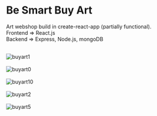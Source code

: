 <h1>Be Smart Buy Art</h1> 

Art webshop build in create-react-app (partially functional).<br>
Frontend => React.js<br>
Backend => Express, Node.js, mongoDB<br><br>


![buyart1](https://user-images.githubusercontent.com/38325801/139448086-c3093177-fafa-4e79-9eee-e166388e9957.png)<br><br>
![buyart0](https://user-images.githubusercontent.com/38325801/137920475-165459e0-a095-4e26-aea8-c0141eff109e.png)<br><br>
![buyart10](https://user-images.githubusercontent.com/38325801/142725768-43631b94-81be-4db1-9a91-b78c1bbaab43.png)<br><br>
![buyart2](https://user-images.githubusercontent.com/38325801/137291967-0eb3ed25-2682-44f8-b021-0af045a2af7e.png)<br><br>
![buyart5](https://user-images.githubusercontent.com/38325801/138449435-d5d077cc-51d1-4421-8e3c-13ae0aee0a95.png)<br><br>
